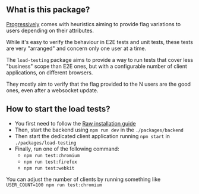 ## What is this package?

[Progressively](https://github.com/progressively-crew/progressively) comes with heuristics aiming to provide flag variations to users depending on their attributes.

While it's easy to verify the behaviour in E2E tests and unit tests, these tests are very "arranged" and concern only one user at a time.

The `load-testing` package aims to provide a way to run tests that cover less "business" scope than E2E ones, but with a configurable number of client applications, on different browsers.

They mostly aim to verify that the flag provided to the N users are the good ones, even after a websocket update.

## How to start the load tests?

- You first need to follow the [Raw installation guide](https://progressively-crew.github.io/docs/get-started/raw-installation)
- Then, start the backend using `npm run dev` in the `./packages/backend`
- Then start the dedicated client application running `npm start` in `./packages/load-testing`
- Finally, run one of the following command:
  - `npm run test:chromium`
  - `npm run test:firefox`
  - `npm run test:webkit`

You can adjust the number of clients by running something like `USER_COUNT=100 npm run test:chromium`
